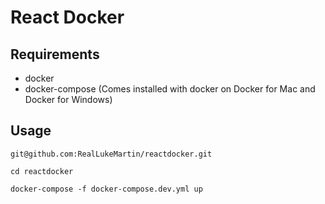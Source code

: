 # React Docker

## Requirements
- docker
- docker-compose (Comes installed with docker on Docker for Mac and Docker for Windows)

## Usage

`git@github.com:RealLukeMartin/reactdocker.git`

`cd reactdocker`

`docker-compose -f docker-compose.dev.yml up`
